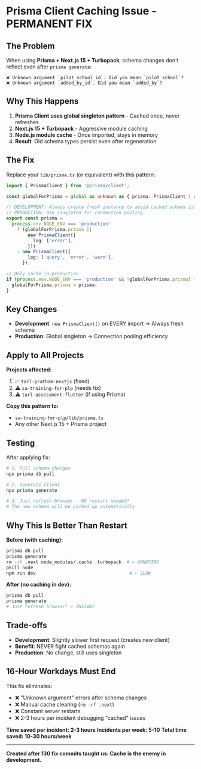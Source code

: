 # Prisma Client Caching Issue - PERMANENT FIX

## The Problem

When using **Prisma + Next.js 15 + Turbopack**, schema changes don't reflect even after `prisma generate`:

```
❌ Unknown argument `pilot_school_id`. Did you mean `pilot_school`?
❌ Unknown argument `added_by_id`. Did you mean `added_by`?
```

## Why This Happens

1. **Prisma Client uses global singleton pattern** - Cached once, never refreshes
2. **Next.js 15 + Turbopack** - Aggressive module caching
3. **Node.js module cache** - Once imported, stays in memory
4. **Result**: Old schema types persist even after regeneration

## The Fix

Replace your `lib/prisma.ts` (or equivalent) with this pattern:

```typescript
import { PrismaClient } from '@prisma/client';

const globalForPrisma = global as unknown as { prisma: PrismaClient | undefined };

// DEVELOPMENT: Always create fresh instance to avoid cached schema issues
// PRODUCTION: Use singleton for connection pooling
export const prisma =
  process.env.NODE_ENV === 'production'
    ? (globalForPrisma.prisma ||
        new PrismaClient({
          log: ['error'],
        }))
    : new PrismaClient({
        log: ['query', 'error', 'warn'],
      });

// Only cache in production
if (process.env.NODE_ENV === 'production' && !globalForPrisma.prisma) {
  globalForPrisma.prisma = prisma;
}
```

## Key Changes

- **Development**: `new PrismaClient()` on EVERY import → Always fresh schema
- **Production**: Global singleton → Connection pooling efficiency

## Apply to All Projects

**Projects affected:**
1. ✅ `tarl-pratham-nextjs` (fixed)
2. ⚠️ `sa-training-for-plp` (needs fix)
3. ⚠️ `tarl-assessment-flutter` (if using Prisma)

**Copy this pattern to:**
- `sa-training-for-plp/lib/prisma.ts`
- Any other Next.js 15 + Prisma project

## Testing

After applying fix:

```bash
# 1. Pull schema changes
npx prisma db pull

# 2. Generate client
npx prisma generate

# 3. Just refresh browser - NO restart needed!
# The new schema will be picked up automatically
```

## Why This Is Better Than Restart

**Before (with caching):**
```bash
prisma db pull
prisma generate
rm -rf .next node_modules/.cache .turbopack  # ← ANNOYING
pkill node
npm run dev                                   # ← SLOW
```

**After (no caching in dev):**
```bash
prisma db pull
prisma generate
# Just refresh browser! ← INSTANT
```

## Trade-offs

- **Development**: Slightly slower first request (creates new client)
- **Benefit**: NEVER fight cached schemas again
- **Production**: No change, still uses singleton

## 16-Hour Workdays Must End

This fix eliminates:
- ❌ "Unknown argument" errors after schema changes
- ❌ Manual cache clearing (`rm -rf .next`)
- ❌ Constant server restarts
- ❌ 2-3 hours per incident debugging "cached" issues

**Time saved per incident: 2-3 hours**
**Incidents per week: 5-10**
**Total time saved: 10-30 hours/week**

---

**Created after 130 fix commits taught us: Cache is the enemy in development.**
